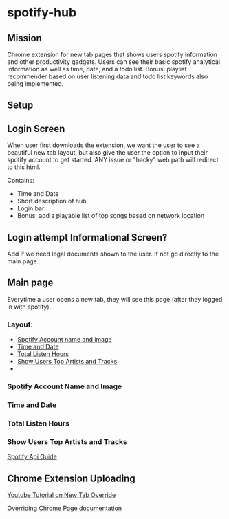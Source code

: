 # spotify-hub

## Mission
Chrome extension for new tab pages that shows users spotify information and other productivity gadgets. 
Users can see their basic spotify analytical information as well as time, date, and a todo list. 
Bonus: playlist recommender based on user listening data and todo list keywords also being implemented.

## Setup


## Login Screen
When user first downloads the extension, we want the user to see a beautiful new tab layout, but also give the user the option to input their spotify account to get started. ANY issue or "hacky" web path will redirect to this html.

Contains:
* Time and Date
* Short description of hub
* Login bar
* Bonus: add a playable list of top songs based on network location

## Login attempt Informational Screen?
Add if we need legal documents shown to the user. If not go directly to the main page.

## Main page
Everytime a user opens a new tab, they will see this page (after they logged in with spotify).

### Layout:
* [Spotify Account name and image](#spotify-account-name-and-image)
* [Time and Date](#time-and-date)
* [Total Listen Hours](#total-listen-hours)
* [Show Users Top Artists and Tracks](#show-users-top-artists-and-tracks)
* 

### Spotify Account Name and Image

### Time and Date

### Total Listen Hours

### Show Users Top Artists and Tracks
[Spotify Api Guide](https://developer.spotify.com/documentation/web-api/reference/personalization/get-users-top-artists-and-tracks/)



## Chrome Extension Uploading
[Youtube Tutorial on New Tab Override](https://www.youtube.com/watch?v=vNb3P5KIxXw)

[Overriding Chrome Page documentation](https://developer.chrome.com/extensions/override)
